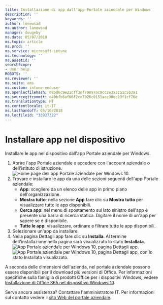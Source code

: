 ```yaml
---
title: Installazione di app dall'app Portale aziendale per Windows
description: ''
keywords: ''
author: lenewsad
ms.author: lanewsad
manager: dougeby
ms.date: 05/07/2018
ms.topic: article
ms.prod: ''
ms.service: microsoft-intune
ms.technology: ''
ms.assetid: ''
searchScope:
- User help
ROBOTS: ''
ms.reviewer: ''
ms.suite: ems
ms.custom: intune-enduser
ms.openlocfilehash: 085d6c9e21cff3ef79097ac0cc2e3a2151c5b391
ms.sourcegitcommit: d40bfb6af66f2ce7026c0151ace98ec23f1cf76e
ms.translationtype: HT
ms.contentlocale: it-IT
ms.lasthandoff: 05/10/2018
ms.locfileid: "33927322"
---
```

# <a name="install-apps-on-your-device"></a>Installare app nel dispositivo
Installare le app nel dispositivo dall'app Portale aziendale per Windows.

1. Aprire l'app Portale aziendale e accedere con l'account aziendale o dell'istituto di istruzione.
![Home page dell'app Portale aziendale per Windows 10.](./media/RS1_AppDetailsPage_Installed_03.png)
2. Trovare e installare le app da una delle sezioni seguenti dell'app Portale aziendale:
    * **App**: scegliere da un elenco delle app in primo piano dell'organizzazione. 
    * **Mostra tutto**: nella sezione **App** fare clic su **Mostra tutto** per visualizzare tutte le app disponibili.
    * **Cerca app**: nel menu di spostamento sul lato sinistro dell'app è presente una barra di ricerca statica. Digitare il nome di un'app per sapere se è disponibile.
    * **Tutte le app**: visualizzare, ordinare e filtrare tutte le app disponibili.
3. Selezionare un'app da installare.
4. Nella pagina Dettagli app fare clic su **Installa**. Al termine dell'installazione nella pagina sarà visualizzato lo stato **Installata**.
![App Portale aziendale per Windows 10, pagina Dettagli app.](./media/RS1_AppDetailsPage_Installed_02.png)  
![App Portale aziendale per Windows 10, pagina Dettagli app, con lo stato Installata visualizzato.](./media/RS1_AppDetailsPage_Installed_01.png)    

 A seconda delle dimensioni dell'azienda, nel portale aziendale possono essere disponibili per il download più versioni di Office. Per informazioni specifiche sulla famiglia di prodotti Office per i dispositivi Windows, vedere [Installazione di Office 365 nel dispositivo Windows 10](./install-office-windows.md).

Serve ancora assistenza? Contattare l'amministratore IT. Per informazioni sul contatto vedere il [sito Web del portale aziendale](https://portal.manage.microsoft.com#HelpDeskDialog).

